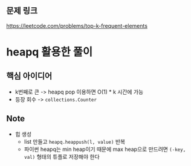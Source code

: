 ## 문제 링크
https://leetcode.com/problems/top-k-frequent-elements

# heapq 활용한 풀이
## 핵심 아이디어
- k번째로 큰 -> heapq pop 이용하면 O(1) * k 시간에 가능
- 등장 회수 -> `collections.Counter`

## Note
- 힙 생성
  - list 만들고 `heapq.heappush(l, value)` 반복
  - 파이썬 heapq는 min heap이기 때문에 max heap으로 만드려면 `(-key, val)` 형태의 튜플로 저장해야 한다
